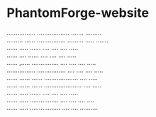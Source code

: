 # PhantomForge-website
................        ..................           .......            .........<br/>
.........    ......     ................            .........           ..... .......<br/>
......         .....    ......                     ....   ....          ....     .....<br/>
......        ....      ......                    ....     ....         ....      .....<br/>
......     ,.....       ...............          ....       ....        ....       .....<br/>
................        ................        ....         ....       ....       .....<br/>
......     ......       ......                 ...................      ....       .....<br/>
......       ......     ......                .....................     ....      .....<br/>
......         .....    ......               ....               ....    ....     .....<br/>
......           .....  ................    ....                 ....   ....    ....<br/>
......            ..... .................  ....                   ....  ..........<br/>

